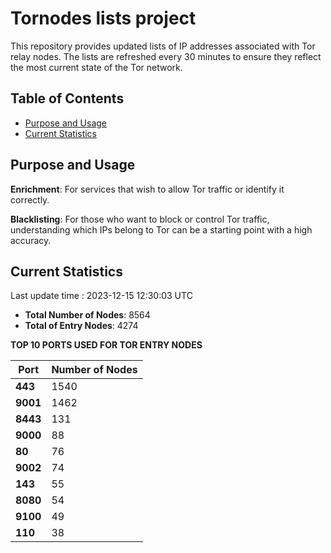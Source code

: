 # Tornodes lists project

This repository provides updated lists of IP addresses associated with Tor relay nodes. The lists are refreshed every 30 minutes to ensure they reflect the most current state of the Tor network.

## Table of Contents

- [Purpose and Usage](#purpose-and-usage)
- [Current Statistics](#current-statistics)


## Purpose and Usage

**Enrichment**: For services that wish to allow Tor traffic or identify it correctly.

**Blacklisting**: For those who want to block or control Tor traffic, understanding which IPs belong to Tor can be a starting point with a high accuracy.

## Current Statistics

Last update time : 2023-12-15 12:30:03 UTC

- **Total Number of Nodes**: 8564
- **Total of Entry Nodes**: 4274

**TOP 10 PORTS USED FOR TOR ENTRY NODES**

| **Port** | **Number of Nodes** |
|------|-----------------|
| **443**   | 1540  |
| **9001**   | 1462  |
| **8443**   | 131  |
| **9000**   | 88  |
| **80**   | 76  |
| **9002**   | 74  |
| **143**   | 55  |
| **8080**   | 54  |
| **9100**   | 49  |
| **110**   | 38  |

